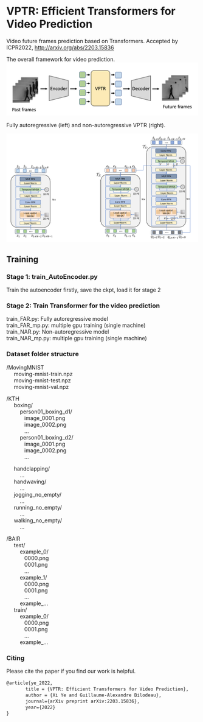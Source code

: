 # VPTR: Efficient Transformers for Video Prediction
Video future frames prediction based on Transformers. Accepted by ICPR2022, http://arxiv.org/abs/2203.15836

The overall framework for video prediction.
![Alt text](./docs/Framework.png?raw=true "Title")

Fully autoregressive (left) and non-autoregressive VPTR (right).

![Alt text](./docs/VPTR.png?raw=true "Title")

## Training
### Stage 1: train_AutoEncoder.py
Train the autoencoder firstly, save the ckpt, load it for stage 2


### Stage 2: Train Transformer for the video prediction
train_FAR.py: Fully autoregressive model \
train_FAR_mp.py: multiple gpu training (single machine) \
train_NAR.py: Non-autoregressive model \
train_NAR_mp.py: multiple gpu training (single machine)




### Dataset folder structure
/MovingMNIST \
  &nbsp;&nbsp;&nbsp;&nbsp; moving-mnist-train.npz \
  &nbsp;&nbsp;&nbsp;&nbsp; moving-mnist-test.npz \
  &nbsp;&nbsp;&nbsp;&nbsp; moving-mnist-val.npz

/KTH \
  &nbsp;&nbsp;&nbsp;&nbsp; boxing/ \
  &nbsp;&nbsp;&nbsp;&nbsp;&nbsp;&nbsp;&nbsp;&nbsp; person01_boxing_d1/ \
  &nbsp;&nbsp;&nbsp;&nbsp;&nbsp;&nbsp;&nbsp;&nbsp;&nbsp;&nbsp;&nbsp; image_0001.png \
  &nbsp;&nbsp;&nbsp;&nbsp;&nbsp;&nbsp;&nbsp;&nbsp;&nbsp;&nbsp;&nbsp; image_0002.png \
  &nbsp;&nbsp;&nbsp;&nbsp;&nbsp;&nbsp;&nbsp;&nbsp;&nbsp;&nbsp;&nbsp; ... \
  &nbsp;&nbsp;&nbsp;&nbsp;&nbsp;&nbsp;&nbsp;&nbsp; person01_boxing_d2/ \
  &nbsp;&nbsp;&nbsp;&nbsp;&nbsp;&nbsp;&nbsp;&nbsp;&nbsp;&nbsp;&nbsp; image_0001.png \
  &nbsp;&nbsp;&nbsp;&nbsp;&nbsp;&nbsp;&nbsp;&nbsp;&nbsp;&nbsp;&nbsp; image_0002.png \
  &nbsp;&nbsp;&nbsp;&nbsp;&nbsp;&nbsp;&nbsp;&nbsp;&nbsp;&nbsp;&nbsp; ... 

  &nbsp;&nbsp;&nbsp;&nbsp; handclapping/ \
  &nbsp;&nbsp;&nbsp;&nbsp;&nbsp;&nbsp;&nbsp;&nbsp; ... \
  &nbsp;&nbsp;&nbsp;&nbsp; handwaving/ \
  &nbsp;&nbsp;&nbsp;&nbsp;&nbsp;&nbsp;&nbsp;&nbsp; ... \
  &nbsp;&nbsp;&nbsp;&nbsp; jogging_no_empty/ \
  &nbsp;&nbsp;&nbsp;&nbsp;&nbsp;&nbsp;&nbsp;&nbsp; ... \
  &nbsp;&nbsp;&nbsp;&nbsp; running_no_empty/ \
  &nbsp;&nbsp;&nbsp;&nbsp;&nbsp;&nbsp;&nbsp;&nbsp; ... \
  &nbsp;&nbsp;&nbsp;&nbsp; walking_no_empty/ \
  &nbsp;&nbsp;&nbsp;&nbsp;&nbsp;&nbsp;&nbsp;&nbsp; ...


/BAIR \
  &nbsp;&nbsp;&nbsp;&nbsp; test/ \
  &nbsp;&nbsp;&nbsp;&nbsp;&nbsp;&nbsp;&nbsp;&nbsp; example_0/ \
  &nbsp;&nbsp;&nbsp;&nbsp;&nbsp;&nbsp;&nbsp;&nbsp;&nbsp;&nbsp;&nbsp; 0000.png \
  &nbsp;&nbsp;&nbsp;&nbsp;&nbsp;&nbsp;&nbsp;&nbsp;&nbsp;&nbsp;&nbsp; 0001.png \
  &nbsp;&nbsp;&nbsp;&nbsp;&nbsp;&nbsp;&nbsp;&nbsp;&nbsp;&nbsp;&nbsp; ... \
  &nbsp;&nbsp;&nbsp;&nbsp;&nbsp;&nbsp;&nbsp;&nbsp; example_1/ \
  &nbsp;&nbsp;&nbsp;&nbsp;&nbsp;&nbsp;&nbsp;&nbsp;&nbsp;&nbsp;&nbsp; 0000.png \
  &nbsp;&nbsp;&nbsp;&nbsp;&nbsp;&nbsp;&nbsp;&nbsp;&nbsp;&nbsp;&nbsp; 0001.png \
  &nbsp;&nbsp;&nbsp;&nbsp;&nbsp;&nbsp;&nbsp;&nbsp;&nbsp;&nbsp;&nbsp; ... \
  &nbsp;&nbsp;&nbsp;&nbsp;&nbsp;&nbsp;&nbsp;&nbsp; example_... \
&nbsp;&nbsp;&nbsp;&nbsp; train/ \
  &nbsp;&nbsp;&nbsp;&nbsp;&nbsp;&nbsp;&nbsp;&nbsp; example_0/ \
  &nbsp;&nbsp;&nbsp;&nbsp;&nbsp;&nbsp;&nbsp;&nbsp;&nbsp;&nbsp;&nbsp; 0000.png \
  &nbsp;&nbsp;&nbsp;&nbsp;&nbsp;&nbsp;&nbsp;&nbsp;&nbsp;&nbsp;&nbsp; 0001.png \
  &nbsp;&nbsp;&nbsp;&nbsp;&nbsp;&nbsp;&nbsp;&nbsp;&nbsp;&nbsp;&nbsp; ... \
  &nbsp;&nbsp;&nbsp;&nbsp;&nbsp;&nbsp;&nbsp;&nbsp; example_... 

### Citing
   
Please cite the paper if you find our work is helpful.
```
@article{ye_2022,
       title = {VPTR: Efficient Transformers for Video Prediction},
       author = {Xi Ye and Guillaume-Alexandre Bilodeau},
       journal={arXiv preprint arXiv:2203.15836},
       year={2022}
} 
```